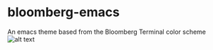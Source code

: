 # bloomberg-emacs
An emacs theme based from the Bloomberg Terminal color scheme
![alt text](https://assets.bbhub.io/company/sites/34/2021/10/CVD-7-a.jpg)
